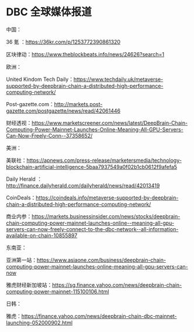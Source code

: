 # DBC 全球媒体报道

中国：

36 氪 ：https://36kr.com/p/1253772390861320

区块律动：https://www.theblockbeats.info/news/24626?search=1

欧洲：

United Kindom Tech Daily：https://www.techdaily.uk/metaverse-supported-by-deepbrain-chain-a-distributed-high-performance-computing-network/

Post-gazette.com：http://markets.post-gazette.com/postgazette/news/read/42061446

财经透视：https://www.marketscreener.com/news/latest/DeepBrain-Chain-Computing-Power-Mainnet-Launches-Online-Meaning-All-GPU-Servers-Can-Now-Freely-Conn--37358652/

美洲：

美联社：https://apnews.com/press-release/marketersmedia/technology-blockchain-artificial-intelligence-5baa7937549a0f02b1cb0612f9afefa5

Daily Herald ：http://finance.dailyherald.com/dailyherald/news/read/42013419

CoinDeals：https://coindeals.info/metaverse-supported-by-deepbrain-chain-a-distributed-high-performance-computing-network/

商业内参：https://markets.businessinsider.com/news/stocks/deepbrain-chain-computing-power-mainnet-launches-online--meaning-all-gpu-servers-can-now-freely-connect-to-the-dbc-network--all-information-available-on-chain-10855897

东南亚：

亚洲第一站：https://www.asiaone.com/business/deepbrain-chain-computing-power-mainnet-launches-online-meaning-all-gpu-servers-can-now

雅虎财经新加坡站：https://sg.finance.yahoo.com/news/deepbrain-chain-computing-power-mainnet-115100106.html

日韩：

雅虎：https://finance.yahoo.com/news/deepbrain-chain-dbc-mainnet-launching-052000902.html
